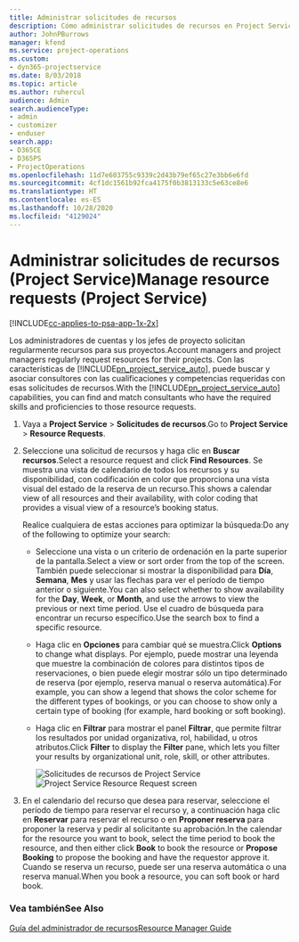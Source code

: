```yaml
---
title: Administrar solicitudes de recursos
description: Cómo administrar solicitudes de recursos en Project Service
author: JohnPBurrows
manager: kfend
ms.service: project-operations
ms.custom:
- dyn365-projectservice
ms.date: 8/03/2018
ms.topic: article
ms.author: ruhercul
audience: Admin
search.audienceType:
- admin
- customizer
- enduser
search.app:
- D365CE
- D365PS
- ProjectOperations
ms.openlocfilehash: 11d7e603755c9339c2d43b79ef65c27e3bb6e6fd
ms.sourcegitcommit: 4cf1dc1561b92fca4175f0b3813133c5e63ce8e6
ms.translationtype: HT
ms.contentlocale: es-ES
ms.lasthandoff: 10/28/2020
ms.locfileid: "4129024"
---
```

# <a name="manage-resource-requests-project-service"></a><span data-ttu-id="e4ce0-103">Administrar solicitudes de recursos (Project Service)</span><span class="sxs-lookup"><span data-stu-id="e4ce0-103">Manage resource requests (Project Service)</span></span>

[!INCLUDE[cc-applies-to-psa-app-1x-2x](../includes/cc-applies-to-psa-app-1x-2x.md)]

<span data-ttu-id="e4ce0-104">Los administradores de cuentas y los jefes de proyecto solicitan regularmente recursos para sus proyectos.</span><span class="sxs-lookup"><span data-stu-id="e4ce0-104">Account managers and project managers regularly request resources for their projects.</span></span> <span data-ttu-id="e4ce0-105">Con las características de [!INCLUDE[pn_project_service_auto](../includes/pn-project-service-auto.md)], puede buscar y asociar consultores con las cualificaciones y competencias requeridas con esas solicitudes de recursos.</span><span class="sxs-lookup"><span data-stu-id="e4ce0-105">With the [!INCLUDE[pn_project_service_auto](../includes/pn-project-service-auto.md)] capabilities, you can find and match consultants who have the required skills and proficiencies to those resource requests.</span></span>  
  
1. <span data-ttu-id="e4ce0-106">Vaya a **Project Service** > **Solicitudes de recursos**.</span><span class="sxs-lookup"><span data-stu-id="e4ce0-106">Go to **Project Service** > **Resource Requests**.</span></span>  
  
2. <span data-ttu-id="e4ce0-107">Seleccione una solicitud de recursos y haga clic en **Buscar recursos**.</span><span class="sxs-lookup"><span data-stu-id="e4ce0-107">Select a resource request and click **Find Resources**.</span></span> <span data-ttu-id="e4ce0-108">Se muestra una vista de calendario de todos los recursos y su disponibilidad, con codificación en color que proporciona una vista visual del estado de la reserva de un recurso.</span><span class="sxs-lookup"><span data-stu-id="e4ce0-108">This shows a calendar view of all resources and their availability, with color coding that provides a visual view of a resource’s booking status.</span></span>  
  
    <span data-ttu-id="e4ce0-109">Realice cualquiera de estas acciones para optimizar la búsqueda:</span><span class="sxs-lookup"><span data-stu-id="e4ce0-109">Do any of the following to optimize your search:</span></span>  
  
   -   <span data-ttu-id="e4ce0-110">Seleccione una vista o un criterio de ordenación en la parte superior de la pantalla.</span><span class="sxs-lookup"><span data-stu-id="e4ce0-110">Select a view or sort order from the top of the screen.</span></span> <span data-ttu-id="e4ce0-111">También puede seleccionar si mostrar la disponibilidad para **Día**, **Semana**, **Mes** y usar las flechas para ver el período de tiempo anterior o siguiente.</span><span class="sxs-lookup"><span data-stu-id="e4ce0-111">You can also select whether to show availability for the **Day**, **Week**, or **Month**, and use the arrows to view the previous or next time period.</span></span> <span data-ttu-id="e4ce0-112">Use el cuadro de búsqueda para encontrar un recurso específico.</span><span class="sxs-lookup"><span data-stu-id="e4ce0-112">Use the search box to find a specific resource.</span></span>  
  
   -   <span data-ttu-id="e4ce0-113">Haga clic en **Opciones** para cambiar qué se muestra.</span><span class="sxs-lookup"><span data-stu-id="e4ce0-113">Click **Options** to change what displays.</span></span> <span data-ttu-id="e4ce0-114">Por ejemplo, puede mostrar una leyenda que muestre la combinación de colores para distintos tipos de reservaciones, o bien puede elegir mostrar sólo un tipo determinado de reserva (por ejemplo, reserva manual o reserva automática).</span><span class="sxs-lookup"><span data-stu-id="e4ce0-114">For example, you can show a legend that shows the color scheme for the different types of bookings, or you can choose to show only a certain type of booking (for example, hard booking or soft booking).</span></span>  
  
   -   <span data-ttu-id="e4ce0-115">Haga clic en **Filtrar** para mostrar el panel **Filtrar**, que permite filtrar los resultados por unidad organizativa, rol, habilidad, u otros atributos.</span><span class="sxs-lookup"><span data-stu-id="e4ce0-115">Click **Filter** to display the **Filter** pane, which lets you filter your results by organizational unit, role, skill, or other attributes.</span></span>  
  
       <span data-ttu-id="e4ce0-116">![Solicitudes de recursos de Project Service](../psa/media/project-service-resource-request-screen.png "Solicitudes de recursos de Project Service")</span><span class="sxs-lookup"><span data-stu-id="e4ce0-116">![Project Service Resource Request screen](../psa/media/project-service-resource-request-screen.png "Project Service Resource Request screen")</span></span>  
  
3. <span data-ttu-id="e4ce0-117">En el calendario del recurso que desea para reservar, seleccione el período de tiempo para reservar el recurso y, a continuación haga clic en **Reservar** para reservar el recurso o en **Proponer reserva** para proponer la reserva y pedir al solicitante su aprobación.</span><span class="sxs-lookup"><span data-stu-id="e4ce0-117">In the calendar for the resource you want to book, select the time period to book the resource, and then either click **Book** to book the resource or **Propose Booking** to propose the booking and have the requestor approve it.</span></span> <span data-ttu-id="e4ce0-118">Cuando se reserva un recurso, puede ser una reserva automática o una reserva manual.</span><span class="sxs-lookup"><span data-stu-id="e4ce0-118">When you book a resource, you can soft book or hard book.</span></span>  
  
### <a name="see-also"></a><span data-ttu-id="e4ce0-119">Vea también</span><span class="sxs-lookup"><span data-stu-id="e4ce0-119">See Also</span></span>  
 [<span data-ttu-id="e4ce0-120">Guía del administrador de recursos</span><span class="sxs-lookup"><span data-stu-id="e4ce0-120">Resource Manager Guide</span></span>](../psa/resource-manager-guide.md)
